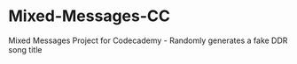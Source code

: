 # Mixed-Messages-CC
Mixed Messages Project for Codecademy - Randomly generates a fake DDR song title
